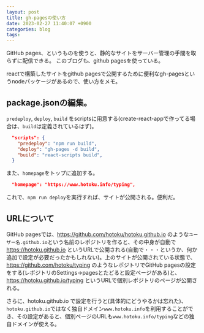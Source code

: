 ```yaml
---
layout: post
title: gh-pagesの使い方
date: 2023-02-27 11:40:07 +0900
categories: blog
tags:
---
```


GitHub pages、というものを使うと、静的なサイトをサーバー管理の手間を取らずに配信できる。
このブログも、github pagesを使っている。

reactで構築したサイトをgithub pagesで公開するために便利なgh-pagesというnodeパッケージがあるので、使い方をメモ。

## package.jsonの編集。
`predeploy`, `deploy`, `build` をscriptsに用意する(create-react-appで作ってる場合は、`build`は定義されているはず)。
```json
  "scripts": {
    "predeploy": "npm run build",
    "deploy": "gh-pages -d build",
    "build": "react-scripts build",
  }
```
また、`homepage`をトップに追加する。
```json
  "homepage": "https://www.hotoku.info/typing",
```

これで、`npm run deploy`を実行すれば、サイトが公開される。便利だ。

## URLについて

GitHub pagesでは、https://github.com/hotoku/hotoku.github.io のような`ユーザー名.github.io`という名前のレポジトリを作ると、その中身が自動で https://hotoku.github.io というURLで公開される(自動で・・・というか、何か追加で設定が必要だったかもしれない)。上のサイトが公開されている状態で、https://github.com/hotoku/typing のようなレポジトリでGitHub pagesの設定をする(レポジトリのSettings→pagesとたどると設定ページがある)と、https://hotoku.github.io/typing というURLで個別レポジトリのページが公開される。

さらに、hotoku.github.io で設定を行うと(具体的にどうやるかは忘れた)、`hotoku.github.io`ではなく独自ドメイン`www.hotoku.info`を利用することができ、その設定があると、個別ページのURLも`www.hotoku.info/typing`などの独自ドメインが使える。
